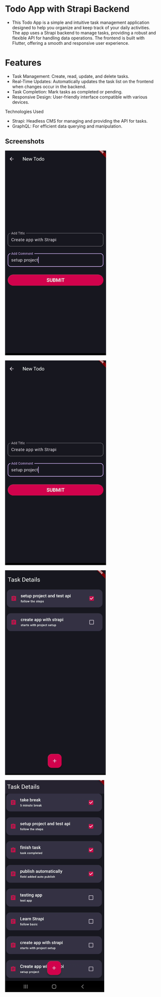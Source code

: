 # Todo App with Strapi Backend

* This Todo App is a simple and intuitive task management application designed to help you organize and keep track of your daily activities. The app uses a Strapi backend to manage tasks, providing a robust and flexible API for handling data operations. The frontend is built with Flutter, offering a smooth and responsive user experience.

# Features
* Task Management: Create, read, update, and delete tasks.
* Real-Time Updates: Automatically updates the task list on the frontend when changes occur in the backend.
* Task Completion: Mark tasks as completed or pending.
* Responsive Design: User-friendly interface compatible with various devices.

Technologies Used
*  Strapi: Headless CMS for managing and providing the API for tasks.
* GraphQL: For efficient data querying and manipulation.


## Screenshots

![Main Screen](https://github.com/MohammedAqeeb/To-Do-List-App-with-Strapi-and-Flutter/blob/master/assets/Screenshot%202024-07-26%20at%208.48.26%20PM.png)

![Add New Todo](https://github.com/MohammedAqeeb/To-Do-List-App-with-Strapi-and-Flutter/blob/master/assets/Screenshot%202024-07-26%20at%208.48.26%20PM.png)

![Todo Added](https://github.com/MohammedAqeeb/To-Do-List-App-with-Strapi-and-Flutter/blob/master/assets/Screenshot%202024-07-26%20at%208.49.43%20PM.png)

![Todo List](https://github.com/MohammedAqeeb/To-Do-List-App-with-Strapi-and-Flutter/blob/master/assets/Screenshot%202024-07-26%20at%208.50.20%20PM.png)
